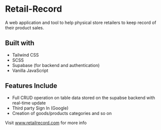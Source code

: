 # Retail-Record
A web application and tool to help physical store retailers to keep record of their product sales.

## Built with 
- Tailwind CSS
- SCSS
- Supabase (for backend and authentication)
- Vanilla JavaScript

## Features Include
- Full CRUD operation on table data stored on the supabse backend with real-time update
- Third party Sign In (Google)
- Creation of goods/products categories and so on

Visit www.retailrecord.com for more info
